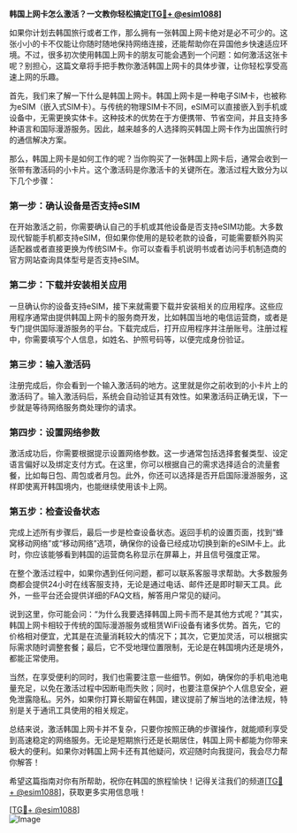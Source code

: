 **韩国上网卡怎么激活？一文教你轻松搞定[[TG💪+ @esim1088](https://t.me/s/esim1088)]**

如果你计划去韩国旅行或者工作，那么拥有一张韩国上网卡绝对是必不可少的。这张小小的卡不仅能让你随时随地保持网络连接，还能帮助你在异国他乡快速适应环境。不过，很多初次使用韩国上网卡的朋友可能会遇到一个问题：如何激活这张卡呢？别担心，这篇文章将手把手教你激活韩国上网卡的具体步骤，让你轻松享受高速上网的乐趣。

首先，我们来了解一下什么是韩国上网卡。韩国上网卡是一种电子SIM卡，也被称为eSIM（嵌入式SIM卡）。与传统的物理SIM卡不同，eSIM可以直接嵌入到手机或设备中，无需更换实体卡。这种技术的优势在于方便携带、节省空间，并且支持多种语言和国际漫游服务。因此，越来越多的人选择购买韩国上网卡作为出国旅行时的通信解决方案。

那么，韩国上网卡是如何工作的呢？当你购买了一张韩国上网卡后，通常会收到一张带有激活码的小卡片。这个激活码是你激活卡的关键所在。激活过程大致分为以下几个步骤：

### **第一步：确认设备是否支持eSIM**
在开始激活之前，你需要确认自己的手机或其他设备是否支持eSIM功能。大多数现代智能手机都支持eSIM，但如果你使用的是较老款的设备，可能需要额外购买适配器或者直接更换为传统SIM卡。你可以查看手机说明书或者访问手机制造商的官方网站查询具体型号是否支持eSIM。

### **第二步：下载并安装相关应用**
一旦确认你的设备支持eSIM，接下来就需要下载并安装相关的应用程序。这些应用程序通常由提供韩国上网卡的服务商开发，比如韩国当地的电信运营商，或者是专门提供国际漫游服务的平台。下载完成后，打开应用程序并注册账号。注册过程中，你需要填写个人信息，如姓名、护照号码等，以便完成身份验证。

### **第三步：输入激活码**
注册完成后，你会看到一个输入激活码的地方。这里就是你之前收到的小卡片上的激活码了。输入激活码后，系统会自动验证其有效性。如果激活码正确无误，下一步就是等待网络服务商处理你的请求。

### **第四步：设置网络参数**
激活成功后，你需要根据提示设置网络参数。这一步通常包括选择套餐类型、设定语言偏好以及绑定支付方式。在这里，你可以根据自己的需求选择适合的流量套餐，比如每日包、周包或者月包。此外，你还可以选择是否开启国际漫游服务，这样即使离开韩国境内，也能继续使用该卡上网。

### **第五步：检查设备状态**
完成上述所有步骤后，最后一步是检查设备状态。返回手机的设置页面，找到“蜂窝移动网络”或“移动网络”选项，确保你的设备已经成功切换到新的eSIM卡上。此时，你应该能够看到韩国的运营商名称显示在屏幕上，并且信号强度正常。

在整个激活过程中，如果你遇到任何问题，都可以联系客服寻求帮助。大多数服务商都会提供24小时在线客服支持，无论是通过电话、邮件还是即时聊天工具。此外，一些平台还会提供详细的FAQ文档，解答用户常见的疑问。

说到这里，你可能会问：“为什么我要选择韩国上网卡而不是其他方式呢？”其实，韩国上网卡相较于传统的国际漫游服务或租赁WiFi设备有诸多优势。首先，它的价格相对便宜，尤其是在流量消耗较大的情况下；其次，它更加灵活，可以根据实际需求随时调整套餐；最后，它不受地理位置限制，无论是在韩国境内还是境外，都能正常使用。

当然，在享受便利的同时，我们也需要注意一些细节。例如，确保你的手机电池电量充足，以免在激活过程中因断电而失败；同时，也要注意保护个人信息安全，避免泄露隐私。另外，如果你打算长期留在韩国，建议提前了解当地的法律法规，特别是关于通讯工具使用的相关规定。

总结来说，激活韩国上网卡并不复杂，只要你按照正确的步骤操作，就能顺利享受到高速稳定的网络服务。无论是短期旅行还是长期居住，韩国上网卡都能为你带来极大的便利。如果你对韩国上网卡还有其他疑问，欢迎随时向我提问，我会尽力帮你解答！

希望这篇指南对你有所帮助，祝你在韩国的旅程愉快！记得关注我们的频道[[TG💪+ @esim1088](https://t.me/s/esim1088)]，获取更多实用信息哦！

[[TG💪+ @esim1088](https://t.me/s/esim1088)]  
![Image](https://i.postimg.cc/4NQfJmqS/Snipaste-2025-05-13-00-14-12.png)